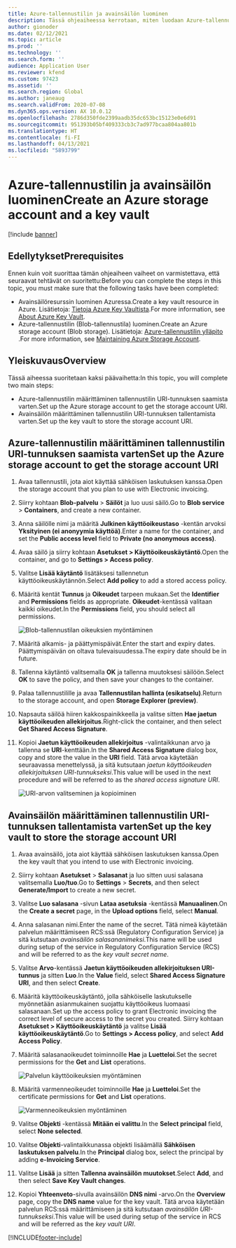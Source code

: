 ```yaml
---
title: Azure-tallennustilin ja avainsäilön luominen
description: Tässä ohjeaiheessa kerrotaan, miten luodaan Azure-tallennustili ja avainsäilö.
author: gionoder
ms.date: 02/12/2021
ms.topic: article
ms.prod: ''
ms.technology: ''
ms.search.form: ''
audience: Application User
ms.reviewer: kfend
ms.custom: 97423
ms.assetid: ''
ms.search.region: Global
ms.author: janeaug
ms.search.validFrom: 2020-07-08
ms.dyn365.ops.version: AX 10.0.12
ms.openlocfilehash: 2786d350fde2399aadb35dc653bc15123e0e6d91
ms.sourcegitcommit: 951393b05bf409333cb3c7ad977bcaa804aa801b
ms.translationtype: HT
ms.contentlocale: fi-FI
ms.lasthandoff: 04/13/2021
ms.locfileid: "5893799"
---
```

# <a name="create-an-azure-storage-account-and-a-key-vault"></a><span data-ttu-id="638b3-103">Azure-tallennustilin ja avainsäilön luominen</span><span class="sxs-lookup"><span data-stu-id="638b3-103">Create an Azure storage account and a key vault</span></span>

[!include [banner](../includes/banner.md)]

## <a name="prerequisites"></a><span data-ttu-id="638b3-104">Edellytykset</span><span class="sxs-lookup"><span data-stu-id="638b3-104">Prerequisites</span></span>

<span data-ttu-id="638b3-105">Ennen kuin voit suorittaa tämän ohjeaiheen vaiheet on varmistettava, että seuraavat tehtävät on suoritettu:</span><span class="sxs-lookup"><span data-stu-id="638b3-105">Before you can complete the steps in this topic, you must make sure that the following tasks have been completed:</span></span>

- <span data-ttu-id="638b3-106">Avainsäilöresurssin luominen Azuressa.</span><span class="sxs-lookup"><span data-stu-id="638b3-106">Create a key vault resource in Azure.</span></span> <span data-ttu-id="638b3-107">Lisätietoja: [Tietoja Azure Key Vaultista](/azure/key-vault/general/overview).</span><span class="sxs-lookup"><span data-stu-id="638b3-107">For more information, see [About Azure Key Vault](/azure/key-vault/general/overview).</span></span>
- <span data-ttu-id="638b3-108">Azure-tallennustilin (Blob-tallennustila) luominen.</span><span class="sxs-lookup"><span data-stu-id="638b3-108">Create an Azure storage account (Blob storage).</span></span> <span data-ttu-id="638b3-109">Lisätietoja: [Azure-tallennustilin ylläpito ](/azure/storage/blobs/).</span><span class="sxs-lookup"><span data-stu-id="638b3-109">For more information, see [Maintaining Azure Storage Account](/azure/storage/blobs/).</span></span>

## <a name="overview"></a><span data-ttu-id="638b3-110">Yleiskuvaus</span><span class="sxs-lookup"><span data-stu-id="638b3-110">Overview</span></span>

<span data-ttu-id="638b3-111">Tässä aiheessa suoritetaan kaksi päävaihetta:</span><span class="sxs-lookup"><span data-stu-id="638b3-111">In this topic, you will complete two main steps:</span></span>

- <span data-ttu-id="638b3-112">Azure-tallennustilin määrittäminen tallennustilin URI-tunnuksen saamista varten.</span><span class="sxs-lookup"><span data-stu-id="638b3-112">Set up the Azure storage account to get the storage account URI.</span></span>
- <span data-ttu-id="638b3-113">Avainsäilön määrittäminen tallennustilin URI-tunnuksen tallentamista varten.</span><span class="sxs-lookup"><span data-stu-id="638b3-113">Set up the key vault to store the storage account URI.</span></span>

## <a name="set-up-the-azure-storage-account-to-get-the-storage-account-uri"></a><span data-ttu-id="638b3-114">Azure-tallennustilin määrittäminen tallennustilin URI-tunnuksen saamista varten</span><span class="sxs-lookup"><span data-stu-id="638b3-114">Set up the Azure storage account to get the storage account URI</span></span>

1. <span data-ttu-id="638b3-115">Avaa tallennustili, jota aiot käyttää sähköisen laskutuksen kanssa.</span><span class="sxs-lookup"><span data-stu-id="638b3-115">Open the storage account that you plan to use with Electronic invoicing.</span></span>
2. <span data-ttu-id="638b3-116">Siirry kohtaan **Blob-palvelu** \> **Säilöt** ja luo uusi säilö.</span><span class="sxs-lookup"><span data-stu-id="638b3-116">Go to **Blob service** \> **Containers**, and create a new container.</span></span>
3. <span data-ttu-id="638b3-117">Anna säilölle nimi ja määritä **Julkinen käyttöoikeustaso** -kentän arvoksi **Yksityinen (ei anonyymia käyttöä)**.</span><span class="sxs-lookup"><span data-stu-id="638b3-117">Enter a name for the container, and set the **Public access level** field to **Private (no anonymous access)**.</span></span>
4. <span data-ttu-id="638b3-118">Avaa säilö ja siirry kohtaan **Asetukset \> Käyttöoikeuskäytäntö**.</span><span class="sxs-lookup"><span data-stu-id="638b3-118">Open the container, and go to **Settings \> Access policy**.</span></span>
5. <span data-ttu-id="638b3-119">Valitse **Lisää käytäntö** lisätäksesi tallennetun käyttöoikeuskäytännön.</span><span class="sxs-lookup"><span data-stu-id="638b3-119">Select **Add policy** to add a stored access policy.</span></span>
6. <span data-ttu-id="638b3-120">Määritä kentät **Tunnus** ja **Oikeudet** tarpeen mukaan.</span><span class="sxs-lookup"><span data-stu-id="638b3-120">Set the **Identifier** and **Permissions** fields as appropriate.</span></span> <span data-ttu-id="638b3-121">**Oikeudet**-kentässä valitaan kaikki oikeudet.</span><span class="sxs-lookup"><span data-stu-id="638b3-121">In the **Permissions** field, you should select all permissions.</span></span>

    ![Blob-tallennustilan oikeuksien myöntäminen](media/e-Invoicing-services-create-azure-resources-grant-blob-permissions.png)

7. <span data-ttu-id="638b3-123">Määritä alkamis- ja päättymispäivät.</span><span class="sxs-lookup"><span data-stu-id="638b3-123">Enter the start and expiry dates.</span></span> <span data-ttu-id="638b3-124">Päättymispäivän on oltava tulevaisuudessa.</span><span class="sxs-lookup"><span data-stu-id="638b3-124">The expiry date should be in future.</span></span>
8. <span data-ttu-id="638b3-125">Tallenna käytäntö valitsemalla **OK** ja tallenna muutoksesi säilöön.</span><span class="sxs-lookup"><span data-stu-id="638b3-125">Select **OK** to save the policy, and then save your changes to the container.</span></span>
9. <span data-ttu-id="638b3-126">Palaa tallennustilille ja avaa **Tallennustilan hallinta (esikatselu)**.</span><span class="sxs-lookup"><span data-stu-id="638b3-126">Return to the storage account, and open **Storage Explorer (preview)**.</span></span>
10. <span data-ttu-id="638b3-127">Napsauta säilöä hiiren kakkospainikkeella ja valitse sitten **Hae jaetun käyttöoikeuden allekirjoitus**.</span><span class="sxs-lookup"><span data-stu-id="638b3-127">Right-click the container, and then select **Get Shared Access Signature**.</span></span>
11. <span data-ttu-id="638b3-128">Kopioi **Jaetun käyttöoikeuden allekirjoitus** -valintaikkunan arvo ja tallenna se **URI**-kenttään.</span><span class="sxs-lookup"><span data-stu-id="638b3-128">In the **Shared Access Signature** dialog box, copy and store the value in the **URI** field.</span></span> <span data-ttu-id="638b3-129">Tätä arvoa käytetään seuraavassa menettelyssä, ja sitä kutsutaan *jaetun käyttöoikeuden allekirjoituksen URI-tunnukseksi*.</span><span class="sxs-lookup"><span data-stu-id="638b3-129">This value will be used in the next procedure and will be referred to as the *shared access signature URI*.</span></span>

    ![URI-arvon valitseminen ja kopioiminen](media/e-Invoicing-services-create-azure-resources-select-and-copy-uri.png)

## <a name="set-up-the-key-vault-to-store-the-storage-account-uri"></a><span data-ttu-id="638b3-131">Avainsäilön määrittäminen tallennustilin URI-tunnuksen tallentamista varten</span><span class="sxs-lookup"><span data-stu-id="638b3-131">Set up the key vault to store the storage account URI</span></span>

1. <span data-ttu-id="638b3-132">Avaa avainsäilö, jota aiot käyttää sähköisen laskutuksen kanssa.</span><span class="sxs-lookup"><span data-stu-id="638b3-132">Open the key vault that you intend to use with Electronic invoicing.</span></span>
2. <span data-ttu-id="638b3-133">Siirry kohtaan **Asetukset** \> **Salasanat** ja luo sitten uusi salasana valitsemalla **Luo/tuo**.</span><span class="sxs-lookup"><span data-stu-id="638b3-133">Go to **Settings** \> **Secrets**, and then select **Generate/Import** to create a new secret.</span></span>
3. <span data-ttu-id="638b3-134">Valitse **Luo salasana** -sivun **Lataa asetuksia** -kentässä **Manuaalinen**.</span><span class="sxs-lookup"><span data-stu-id="638b3-134">On the **Create a secret** page, in the **Upload options** field, select **Manual**.</span></span>
4. <span data-ttu-id="638b3-135">Anna salasanan nimi.</span><span class="sxs-lookup"><span data-stu-id="638b3-135">Enter the name of the secret.</span></span> <span data-ttu-id="638b3-136">Tätä nimeä käytetään palvelun määrittämiseen RCS:ssä (Regulatory Configuration Service) ja sitä kutsutaan *avainsäilön salasananimeksi*.</span><span class="sxs-lookup"><span data-stu-id="638b3-136">This name will be used during setup of the service in Regulatory Configuration Service (RCS) and will be referred to as the *key vault secret name*.</span></span>
5. <span data-ttu-id="638b3-137">Valitse **Arvo**-kentässä **Jaetun käyttöoikeuden allekirjoituksen URI-tunnus** ja sitten **Luo**.</span><span class="sxs-lookup"><span data-stu-id="638b3-137">In the **Value** field, select **Shared Access Signature URI**, and then select **Create**.</span></span>
6. <span data-ttu-id="638b3-138">Määritä käyttöoikeuskäytäntö, jolla sähköiselle laskutukselle myönnetään asianmukainen suojattu käyttöoikeus luomaasi salasanaan.</span><span class="sxs-lookup"><span data-stu-id="638b3-138">Set up the access policy to grant Electronic invoicing the correct level of secure access to the secret you created.</span></span> <span data-ttu-id="638b3-139">Siirry kohtaan **Asetukset \> Käyttöoikeuskäytäntö** ja valitse **Lisää käyttöoikeuskäytäntö**.</span><span class="sxs-lookup"><span data-stu-id="638b3-139">Go to **Settings \> Access policy**, and select **Add Access Policy**.</span></span>
7. <span data-ttu-id="638b3-140">Määritä salasanaoikeudet toiminnoille **Hae** ja **Luetteloi**.</span><span class="sxs-lookup"><span data-stu-id="638b3-140">Set the secret permissions for the **Get** and **List** operations.</span></span>

    ![Palvelun käyttöoikeuksien myöntäminen](media/e-Invoicing-services-create-azure-resources-grant-service-access.png)

8. <span data-ttu-id="638b3-142">Määritä varmenneoikeudet toiminnoille **Hae** ja **Luetteloi**.</span><span class="sxs-lookup"><span data-stu-id="638b3-142">Set the certificate permissions for **Get** and **List** operations.</span></span>

    ![Varmenneoikeuksien myöntäminen](media/e-Invoicing-services-create-azure-resources-grant-certificate-permission.png)

9. <span data-ttu-id="638b3-144">Valitse **Objekti** -kentässä **Mitään ei valittu**.</span><span class="sxs-lookup"><span data-stu-id="638b3-144">In the **Select principal** field, select **None selected**.</span></span>
10. <span data-ttu-id="638b3-145">Valitse **Objekti**-valintaikkunassa objekti lisäämällä **Sähköisen laskutuksen palvelu**.</span><span class="sxs-lookup"><span data-stu-id="638b3-145">In the **Principal** dialog box, select the principal by adding **e-Invoicing Service**.</span></span>
11. <span data-ttu-id="638b3-146">Valitse **Lisää** ja sitten **Tallenna avainsäilön muutokset**.</span><span class="sxs-lookup"><span data-stu-id="638b3-146">Select **Add**, and then select **Save Key Vault changes**.</span></span>
12. <span data-ttu-id="638b3-147">Kopioi **Yhteenveto**-sivulla avainsäilön **DNS nimi** -arvo.</span><span class="sxs-lookup"><span data-stu-id="638b3-147">On the **Overview** page, copy the **DNS name** value for the key vault.</span></span> <span data-ttu-id="638b3-148">Tätä arvoa käytetään palvelun RCS:ssä määrittämiseen ja sitä kutsutaan *avainsäilön URI-tunnukseksi*.</span><span class="sxs-lookup"><span data-stu-id="638b3-148">This value will be used during setup of the service in RCS and will be referred as the *key vault URI*.</span></span>



[!INCLUDE[footer-include](../../includes/footer-banner.md)]